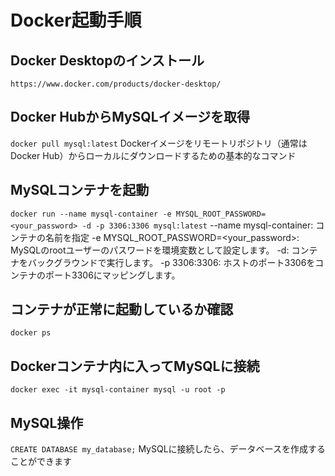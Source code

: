 # Docker起動手順

## Docker Desktopのインストール	
	https://www.docker.com/products/docker-desktop/

## Docker HubからMySQLイメージを取得
`docker pull mysql:latest`
Dockerイメージをリモートリポジトリ（通常はDocker Hub）からローカルにダウンロードするための基本的なコマンド

## MySQLコンテナを起動
`docker run --name mysql-container -e MYSQL_ROOT_PASSWORD=<your_password> -d -p 3306:3306 mysql:latest`
--name mysql-container: コンテナの名前を指定
-e MYSQL_ROOT_PASSWORD=<your_password>: MySQLのrootユーザーのパスワードを環境変数として設定します。
-d: コンテナをバックグラウンドで実行します。
-p 3306:3306: ホストのポート3306をコンテナのポート3306にマッピングします。

## コンテナが正常に起動しているか確認
`docker ps`

## Dockerコンテナ内に入ってMySQLに接続
`docker exec -it mysql-container mysql -u root -p`

## MySQL操作
`CREATE DATABASE my_database;`
MySQLに接続したら、データベースを作成することができます


